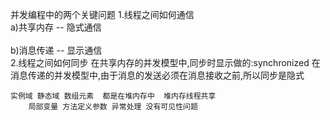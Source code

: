 并发编程中的两个关键问题
1.线程之间如何通信
    <br/>
    a)共享内存 -- 隐式通信
    <br/>   
    b)消息传递 -- 显示通信
<br/>
2.线程之间如何同步
    在共享内存的并发模型中,同步时显示做的:synchronized
    在消息传递的并发模型中,由于消息的发送必须在消息接收之前,所以同步是隐式
    
    
    
    实例域 静态域 数组元素  都是在堆内存中  堆内存线程共享
        局部变量 方法定义参数 异常处理 没有可见性问题
    
    
 
